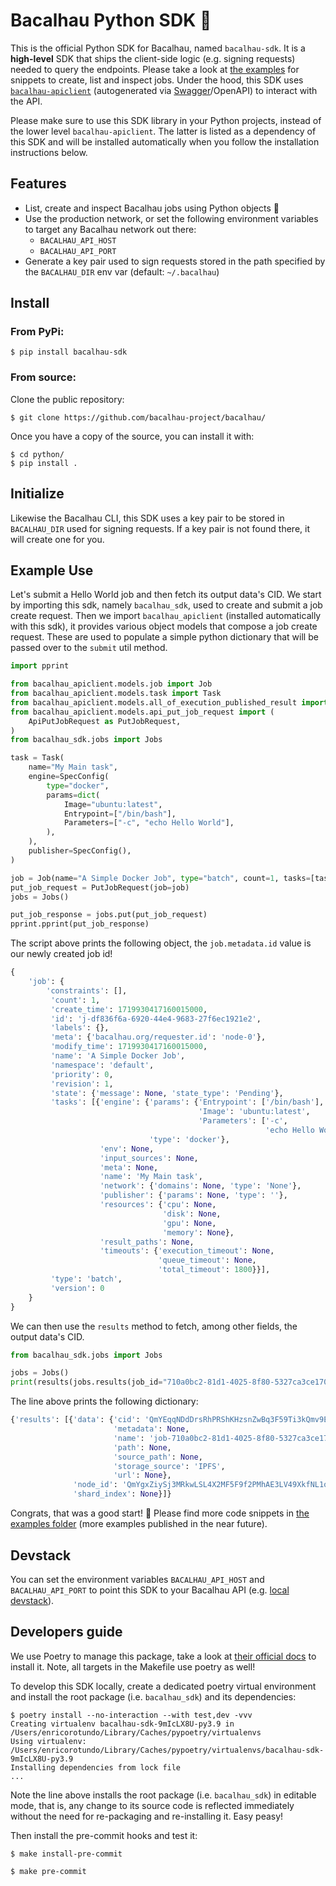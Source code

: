 # Bacalhau Python SDK :snake:

This is the official Python SDK for Bacalhau, named `bacalhau-sdk`.
It is a **high-level** SDK that ships the client-side logic (e.g. signing requests) needed to query the endpoints.
Please take a look at [the examples](./examples) for snippets to create, list and inspect jobs.
Under the hood, this SDK uses [`bacalhau-apiclient`](../clients) (autogenerated via [Swagger](https://swagger.io/tools/swagger-codegen/)/OpenAPI) to interact with the API.

Please make sure to use this SDK library in your Python projects, instead of the lower level `bacalhau-apiclient`.
The latter is listed as a dependency of this SDK and will be installed automatically when you follow the installation instructions below.

## Features

- List, create and inspect Bacalhau jobs using Python objects :balloon:
- Use the production network, or set the following environment variables to target any Bacalhau network out there:
  - `BACALHAU_API_HOST`
  - `BACALHAU_API_PORT`
- Generate a key pair used to sign requests stored in the path specified by the `BACALHAU_DIR` env var (default: `~/.bacalhau`)

## Install

### From PyPi:

```console
$ pip install bacalhau-sdk
```

### From source:

Clone the public repository:

```console
$ git clone https://github.com/bacalhau-project/bacalhau/
```

Once you have a copy of the source, you can install it with:

```console
$ cd python/
$ pip install .
```

## Initialize

Likewise the Bacalhau CLI, this SDK uses a key pair to be stored in `BACALHAU_DIR` used for signing requests.
If a key pair is not found there, it will create one for you.

## Example Use

Let's submit a Hello World job and then fetch its output data's CID.
We start by importing this sdk, namely `bacalhau_sdk`, used to create and submit a job create request.
Then we import `bacalhau_apiclient` (installed automatically with this sdk), it provides various object models that compose a job create request.
These are used to populate a simple python dictionary that will be passed over to the `submit` util method.

```python
import pprint

from bacalhau_apiclient.models.job import Job
from bacalhau_apiclient.models.task import Task
from bacalhau_apiclient.models.all_of_execution_published_result import SpecConfig
from bacalhau_apiclient.models.api_put_job_request import (
    ApiPutJobRequest as PutJobRequest,
)
from bacalhau_sdk.jobs import Jobs

task = Task(
    name="My Main task",
    engine=SpecConfig(
        type="docker",
        params=dict(
            Image="ubuntu:latest",
            Entrypoint=["/bin/bash"],
            Parameters=["-c", "echo Hello World"],
        ),
    ),
    publisher=SpecConfig(),
)

job = Job(name="A Simple Docker Job", type="batch", count=1, tasks=[task])
put_job_request = PutJobRequest(job=job)
jobs = Jobs()

put_job_response = jobs.put(put_job_request)
pprint.pprint(put_job_response)
```

The script above prints the following object, the `job.metadata.id` value is our newly created job id!

```python
{ 
    'job': {    
        'constraints': [],
         'count': 1,
         'create_time': 1719930417160015000,
         'id': 'j-df836f6a-6920-44e4-9683-27f6ec1921e2',
         'labels': {},
         'meta': {'bacalhau.org/requester.id': 'node-0'},
         'modify_time': 1719930417160015000,
         'name': 'A Simple Docker Job',
         'namespace': 'default',
         'priority': 0,
         'revision': 1,
         'state': {'message': None, 'state_type': 'Pending'},
         'tasks': [{'engine': {'params': {'Entrypoint': ['/bin/bash'],
                                          'Image': 'ubuntu:latest',
                                          'Parameters': ['-c',
                                                         'echo Hello World']},
                               'type': 'docker'},
                    'env': None,
                    'input_sources': None,
                    'meta': None,
                    'name': 'My Main task',
                    'network': {'domains': None, 'type': 'None'},
                    'publisher': {'params': None, 'type': ''},
                    'resources': {'cpu': None,
                                  'disk': None,
                                  'gpu': None,
                                  'memory': None},
                    'result_paths': None,
                    'timeouts': {'execution_timeout': None,
                                 'queue_timeout': None,
                                 'total_timeout': 1800}}],
         'type': 'batch',
         'version': 0
    }
}
```

We can then use the `results` method to fetch, among other fields, the output data's CID.

```python
from bacalhau_sdk.jobs import Jobs

jobs = Jobs()
print(results(jobs.results(job_id="710a0bc2-81d1-4025-8f80-5327ca3ce170")))
```

The line above prints the following dictionary:

```python
{'results': [{'data': {'cid': 'QmYEqqNDdDrsRhPRShKHzsnZwBq3F59Ti3kQmv9En4i5Sw',
                       'metadata': None,
                       'name': 'job-710a0bc2-81d1-4025-8f80-5327ca3ce170-shard-0-host-QmYgxZiySj3MRkwLSL4X2MF5F9f2PMhAE3LV49XkfNL1o3',
                       'path': None,
                       'source_path': None,
                       'storage_source': 'IPFS',
                       'url': None},
              'node_id': 'QmYgxZiySj3MRkwLSL4X2MF5F9f2PMhAE3LV49XkfNL1o3',
              'shard_index': None}]}
```

Congrats, that was a good start! 🎈
Please find more code snippets in [the examples folder](./examples) (more examples published in the near future).

## Devstack

You can set the environment variables `BACALHAU_API_HOST` and `BACALHAU_API_PORT` to point this SDK to your Bacalhau API (e.g. [local devstack](../docs/running_locally.md)).

## Developers guide

We use Poetry to manage this package, take a look at [their official docs](https://python-poetry.org/docs/) to install it.
Note, all targets in the Makefile use poetry as well!

To develop this SDK locally, create a dedicated poetry virtual environment and install the root package (i.e. `bacalhau_sdk`) and its dependencies:

```shell
$ poetry install --no-interaction --with test,dev -vvv
Creating virtualenv bacalhau-sdk-9mIcLX8U-py3.9 in /Users/enricorotundo/Library/Caches/pypoetry/virtualenvs
Using virtualenv: /Users/enricorotundo/Library/Caches/pypoetry/virtualenvs/bacalhau-sdk-9mIcLX8U-py3.9
Installing dependencies from lock file
...
```

Note the line above installs the root package (i.e. `bacalhau_sdk`) in editable mode, that is, any change to its source code is reflected immediately without the need for re-packaging and re-installing it. Easy peasy!

Then install the pre-commit hooks and test it:

```shell
$ make install-pre-commit

$ make pre-commit
```
